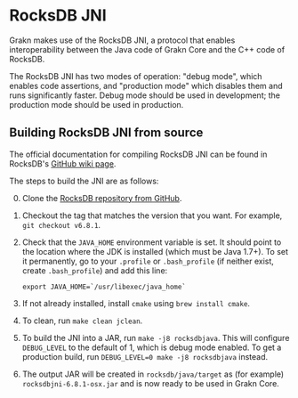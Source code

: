 # RocksDB JNI

Grakn makes use of the RocksDB JNI, a protocol that enables interoperability between the Java code of Grakn Core and the
C++ code of RocksDB.

The RocksDB JNI has two modes of operation: "debug mode", which enables code assertions, and "production mode" which
disables them and runs significantly faster. Debug mode should be used in development; the production mode should be
used in production.

## Building RocksDB JNI from source

The official documentation for compiling RocksDB JNI can be found in RocksDB's [GitHub wiki page](https://github.com/facebook/rocksdb/wiki/RocksJava-Basics).

The steps to build the JNI are as follows:

0. Clone the [RocksDB repository from GitHub](https://github.com/facebook/rocksdb).

0. Checkout the tag that matches the version that you want. For example, `git checkout v6.8.1`.

0. Check that the `JAVA_HOME` environment variable is set. It should point to the location where the JDK is installed
(which must be Java 1.7+). To set it permanently, go to your `.profile` or `.bash_profile` (if neither exist, create
`.bash_profile`) and add this line:

    ```
    export JAVA_HOME=`/usr/libexec/java_home`
    ```

0. If not already installed, install `cmake` using `brew install cmake`.

0. To clean, run `make clean jclean`.

0. To build the JNI into a JAR, run `make -j8 rocksdbjava`. This will configure `DEBUG_LEVEL` to the default of 1,
which is debug mode enabled. To get a production build, run `DEBUG_LEVEL=0 make -j8 rocksdbjava` instead.

0. The output JAR will be created in `rocksdb/java/target` as (for example) `rocksdbjni-6.8.1-osx.jar` and is now
ready to be used in Grakn Core.
